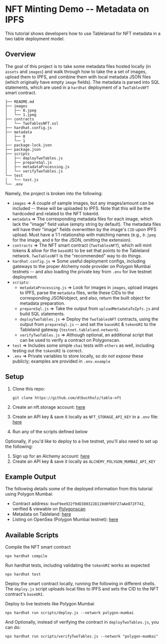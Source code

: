 # NFT Minting Demo -- Metadata on IPFS

This tutorial shows developers how to use Tablelanad for NFT metadata in a two table deployment model.

## Overview

The goal of this project is to take some metadata files hosted locally (in `assets` and `images`) and walk through how to take the a set of images, upload them to IPFS, and combine them with local metadata JSON files (which originally have empty `image` fields). The metadata is parsed into SQL statements, which are used in a `hardhat` deployment of a `TwoTablesNFT` smart contract.

```
├── README.md
├── images
│   ├── 0.jpeg
│   └── 1.jpeg
├── contracts
│   └── TwoTablesNFT.sol
├── hardhat.config.js
├── metadata
│   ├── 0
│   └── 1
├── package-lock.json
├── package.json
├── scripts
│   ├── deployTwoTables.js
│   ├── prepareSql.js
│   ├── metadataProcessing.js
│   └── verifyTwoTables.js
└── test
│   └── test.js
└── .env
```

Namely, the project is broken into the following:

- `images` => A couple of sample images, but any images/amount can be included -- these will be uploaded to IPFS. Note that this will be the hardcoded and related to the NFT tokenId.
- `metadata` => The corresponding metadata files for each image, which lack the "image" field value (empty string by default). The metadata files will have their "image" fields overwritten by the image's `CID` upon IPFS upload. Must have a 1:1 relationship with matching names (e.g., `0.jpeg` for the image, and `0` for the JSON, omitting the extension).
- `contracts` => The NFT smart contract (`TwoTablesNFT`), which will mint tokens & allow for the `baseURI` to be set that points to the Tableland network. `TwoTablesNFT` is the "recommended" way to do things.
- `hardhat.config.js` => Some useful deployment configs, including gateways to the proper Alchemy node provider on Polygon Mumbai testnets -- and also loading the private key from `.env` for live testnet deployment.
- `scripts`:
  - `metadataProcessing.js` => Look for images in `images`, upload images to IPFS, parse the `metadata` files, write these CIDs to the corresponding JSON/object, and also, return the built object for metadata preparation.
  - `prepareSql.js` => Take the output from `uploadMetadataToIpfs.js` and build SQL statements.
  - `deployTwoTables.js` => Deploy the `TwoTablesNFT` contracts, using the output from `prepareSql.js` -- and set the `baseURI` & `tokenURI` to the Tableland gateway (`testnet.tableland.network`).
  - `verifyTwoTables.js` => Although optional, an additional script that can be used to verify a contract on Polygonscan.
- `test` => Includes some simple `chai` tests with `ethers` as well, including testing out the `tokenURI` is correct.
- `.env` => Private variables to store locally, so _do not expose_ these publicly; examples are provided in `.env.example`

## Setup

1. Clone this repo:

   ```
   git clone https://github.com/dtbuchholz/table-nft
   ```

2. Create an nft.storage account: [here](https://nft.storage/login/)
3. Create an API key & save it locally as `NFT_STORAGE_API_KEY` in a `.env` file: [here](https://nft.storage/manage/)
4. Run any of the scripts defined below

Optionally, if you'd like to deploy to a live testnet, you'll also need to set up the following:

1. Sign up for an Alchemy account: [here](https://auth.alchemyapi.io/signup)
2. Create an API key & save it locally as `ALCHEMY_POLYGON_MUMBAI_API_KEY`

## Example Output

The following details some of the deployed information from this tutorial using Polygon Mumbai:

- Contract address: `0xeF9ee922f9dD3803228119d0f69f27aAe872F742`, verified & viewable on [Polygonscan](https://mumbai.polygonscan.com/address/0xeF9ee922f9dD3803228119d0f69f27aAe872F742)
- Metadata on Tableland: [here](https://testnet.tableland.network/query?mode=list&s=SELECT%20json_object%28%27id%27%2Cid%2C%27name%27%2Cname%2C%27description%27%2Cdescription%2C%27attributes%27%2Cjson_group_array%28json_object%28%27trait_type%27%2Ctrait_type%2C%27value%27%2Cvalue%29%29%29%20FROM%20table_nft_main_80001_934%20JOIN%20table_nft_attributes_80001_935%20ON%20table_nft_main_80001_934%2Eid%20%3D%20table_nft_attributes_80001_935%2Emain_id%20WHERE%20id%3D0%20group%20by%20id)
- Listing on OpenSea (Polygon Mumbai testnet): [here](https://testnets.opensea.io/collection/twotablesnft-gzrcczorea)

## Available Scripts

Compile the NFT smart contract

```
npx hardhat compile
```

Run hardhat tests, including validating the `tokenURI` works as expected

```
npx hardhat test
```

Deploy the smart contract locally, running the following in different shells. The `deploy.js` script uploads local files to IPFS and sets the CID to the NFT contract's `baseURI`.

Deploy to live testnets like Polygon Mumbai

```
npx hardhat run scripts/deploy.js --network polygon-mumbai
```

And Optionally, instead of verifying the contract in `deployTwoTables.js`, you can do:

```
npx hardhat run scripts/verifyTwoTables.js --network "polygon-mumbai"
```
